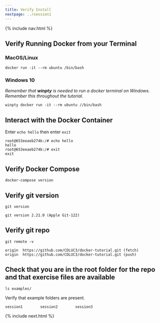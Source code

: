 ```yaml
---
title: Verify Install 
nextpage: ../session1
---
```

{% include nav.html %}

## Verify Running Docker from your Terminal

### MacOS/Linux
```shell
docker run -it --rm ubuntu /bin/bash
```

### Windows 10
_Remember that **winpty** is needed to run a docker terminal on Windows.  Remember this throughout the tutorial._

```shell
winpty docker run -it --rm ubuntu //bin/bash
```

## Interact with the Docker Container
Enter `echo hello` then enter `exit`

```output
root@653eeaeb274b:/# echo hello
hello
root@653eeaeb274b:/# exit
exit
```

## Verify Docker Compose

```
docker-compose version
```

## Verify git version

```
git version
```

```output
git version 2.21.0 (Apple Git-122)
```

## Verify git repo

```
git remote -v
```

```output
origin  https://github.com/CDLUC3/docker-tutorial.git (fetch)
origin  https://github.com/CDLUC3/docker-tutorial.git (push)
```

## Check that you are in the root folder for the repo and that exercise files are available
```
ls examples/
```

Verify that example folders are present.
```output
session1        session2        session3
```

{% include next.html %}
